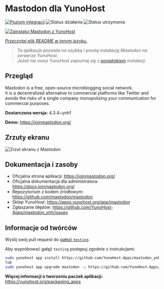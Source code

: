 <!--
To README zostało automatycznie wygenerowane przez <https://github.com/YunoHost/apps/tree/master/tools/readme_generator>
Nie powinno być ono edytowane ręcznie.
-->

# Mastodon dla YunoHost

[![Poziom integracji](https://apps.yunohost.org/badge/integration/mastodon)](https://ci-apps.yunohost.org/ci/apps/mastodon/)
![Status działania](https://apps.yunohost.org/badge/state/mastodon)
![Status utrzymania](https://apps.yunohost.org/badge/maintained/mastodon)

[![Zainstaluj Mastodon z YunoHost](https://install-app.yunohost.org/install-with-yunohost.svg)](https://install-app.yunohost.org/?app=mastodon)

*[Przeczytaj plik README w innym języku.](./ALL_README.md)*

> *Ta aplikacja pozwala na szybką i prostą instalację Mastodon na serwerze YunoHost.*  
> *Jeżeli nie masz YunoHost zapoznaj się z [poradnikiem](https://yunohost.org/install) instalacji.*

## Przegląd

Mastodon is a free, open-source microblogging social network.  
It is a decentralized alternative to commercial platforms like Twitter and avoids the risks of a single company monopolizing your communication for commercial purposes.


**Dostarczona wersja:** 4.3.4~ynh1

**Demo:** <https://joinmastodon.org/>

## Zrzuty ekranu

![Zrzut ekranu z Mastodon](./doc/screenshots/mastodon.png)

## Dokumentacja i zasoby

- Oficjalna strona aplikacji: <https://joinmastodon.org/>
- Oficjalna dokumentacja dla administratora: <https://docs.joinmastodon.org/>
- Repozytorium z kodem źródłowym: <https://github.com/mastodon/mastodon>
- Sklep YunoHost: <https://apps.yunohost.org/app/mastodon>
- Zgłaszanie błędów: <https://github.com/YunoHost-Apps/mastodon_ynh/issues>

## Informacje od twórców

Wyślij swój pull request do [gałęzi `testing`](https://github.com/YunoHost-Apps/mastodon_ynh/tree/testing).

Aby wypróbować gałąź `testing` postępuj zgodnie z instrukcjami:

```bash
sudo yunohost app install https://github.com/YunoHost-Apps/mastodon_ynh/tree/testing --debug
lub
sudo yunohost app upgrade mastodon -u https://github.com/YunoHost-Apps/mastodon_ynh/tree/testing --debug
```

**Więcej informacji o tworzeniu paczek aplikacji:** <https://yunohost.org/packaging_apps>
